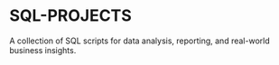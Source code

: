 # SQL-PROJECTS
A collection of SQL scripts for data analysis, reporting, and real-world business insights.
